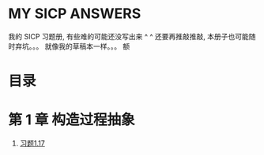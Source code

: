 # MY SICP ANSWERS

我的 SICP 习题册, 有些难的可能还没写出来 ^ ^ 还要再推敲推敲, 本册子也可能随时弃坑。。。 就像我的草稿本一样。。。 额

# 目录


# 第 1 章 构造过程抽象

1. [习题1.17](./src/1.2.4-求幂)


